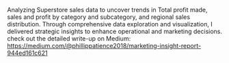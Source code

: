 Analyzing Superstore sales data to uncover trends in Total profit made, sales and profit by category and subcategory, and regional sales distribution. Through comprehensive data exploration and visualization, I delivered strategic insights to enhance operational and marketing decisions.
check out the detailed write-up on Medium: https://medium.com/@phillippatience2018/marketing-insight-report-944ed161c621
